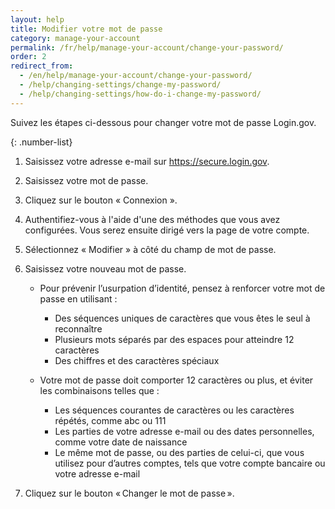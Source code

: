 ```yaml
---
layout: help 
title: Modifier votre mot de passe 
category: manage-your-account 
permalink: /fr/help/manage-your-account/change-your-password/ 
order: 2 
redirect_from:
  - /en/help/manage-your-account/change-your-password/
  - /help/changing-settings/change-my-password/
  - /help/changing-settings/how-do-i-change-my-password/
---
```

Suivez les étapes ci-dessous pour changer votre mot de passe Login.gov.

{: .number-list}

1. Saisissez votre adresse e-mail sur <https://secure.login.gov>.
2. Saisissez votre mot de passe.
3. Cliquez sur le bouton « Connexion ».
4. Authentifiez-vous à l'aide d'une des méthodes que vous avez configurées. Vous serez ensuite dirigé vers la page de votre compte.
5. Sélectionnez « Modifier » à côté du champ de mot de passe.
6. Saisissez votre nouveau mot de passe.
   
   * Pour prévenir l’usurpation d’identité, pensez à renforcer votre mot de passe en utilisant :      
     * Des séquences uniques de caractères que vous êtes le seul à reconnaître 
     * Plusieurs mots séparés par des espaces pour atteindre 12 caractères 
     * Des chiffres et des caractères spéciaux 
   
   * Votre mot de passe doit comporter 12 caractères ou plus, et éviter les combinaisons telles que :     
     * Les séquences courantes de caractères ou les caractères répétés, comme abc ou 111
     * Les parties de votre adresse e-mail ou des dates personnelles, comme votre date de naissance
     * Le même mot de passe, ou des parties de celui-ci, que vous utilisez pour d’autres comptes, tels que votre compte bancaire ou votre adresse e-mail
7. Cliquez sur le bouton « Changer le mot de passe ».